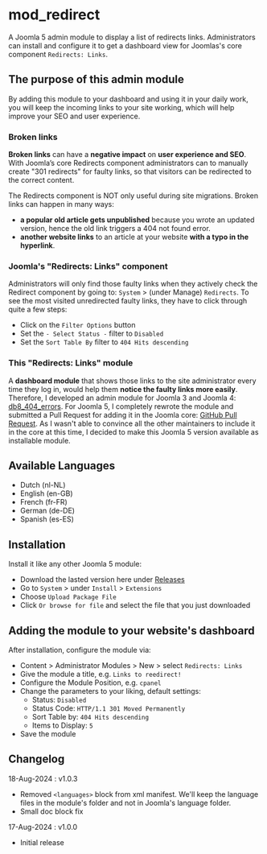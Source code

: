# mod_redirect
A Joomla 5 admin module to display a list of redirects links. 
Administrators can install and configure it to get a dashboard view for Joomlas's core component ``Redirects: Links``.

## The purpose of this admin module
By adding this module to your dashboard and using it in your daily work, 
you will keep the incoming links to your site working, 
which will help improve your SEO and user experience.

### Broken links
**Broken links** can have a **negative impact** on **user experience and SEO**. 
With Joomla’s core Redirects component administrators can to manually create "301 redirects" for faulty links, 
so that visitors can be redirected to the correct content.

The Redirects component is NOT only useful during site migrations. Broken links can happen in many ways: 
- **a popular old article gets unpublished** because you wrote an updated version, hence the old link triggers a 404 not found error.
- **another website links** to an article at your website **with a typo in the hyperlink**.

### Joomla's "Redirects: Links" component
Administrators will only find those faulty links when they actively check the Redirect component by going to: 
``System`` > (under Manage) ``Redirects``.
To see the most visited unredirected faulty links, they have to click through quite a few steps:
- Click on the ``Filter Options`` button
- Set the ``- Select Status -`` filter to ``Disabled``
- Set the ``Sort Table By`` filter to ``404 Hits descending``

### This "Redirects: Links" module
A **dashboard module** that shows those links to the site administrator every time they log in, 
would help them **notice the faulty links more easily**.
Therefore, I developed an admin module for Joomla 3 and Joomla 4: 
[db8_404_errors](https://extensions.joomla.org/extension/db8-404-errors/).
For Joomla 5, I completely rewrote the module and submitted a Pull Request for adding it in the Joomla core: 
[GitHub Pull Request](https://github.com/joomla/joomla-cms/pull/43908).
As I wasn't able to convince all the other maintainers to include it in the core at this time, 
I decided to make this Joomla 5 version available as installable module.

## Available Languages
- Dutch (nl-NL)
- English (en-GB)
- French (fr-FR)
- German (de-DE)
- Spanish (es-ES)

## Installation
Install it like any other Joomla 5 module:
- Download the lasted version here under [Releases](https://github.com/pe7er/mod_redirect/releases)
- Go to ``System`` > under ``Install`` > ``Extensions``
- Choose ``Upload Package File``
- Click ``Or browse for file`` and select the file that you just downloaded 

## Adding the module to your website's dashboard
After installation, configure the module via:
- Content > Administrator Modules > New > select ``Redirects: Links``
- Give the module a title, e.g. ``Links to reedirect!``
- Configure the Module Position, e.g. ``cpanel``
- Change the parameters to your liking, default settings:
  - Status: ``Disabled``
  - Status Code: ``HTTP/1.1 301 Moved Permanently``
  - Sort Table by: ``404 Hits descending``
  - Items to Display: ``5``
- Save the module

## Changelog
18-Aug-2024 : v1.0.3
- Removed ``<languages>`` block from xml manifest. We'll keep the language files in the module's folder and not in Joomla's language folder.
- Small doc block fix

17-Aug-2024 : v1.0.0
- Initial release
